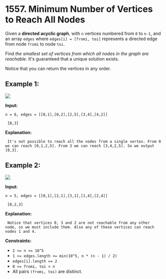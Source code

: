 # 1557. Minimum Number of Vertices to Reach All Nodes

Given a **directed acyclic graph**, with `n` vertices numbered from `0` to `n-1`, and an array `edges` where `edges[i] = [fromi, toi]` represents a directed edge from node `fromi` to node `toi`.

Find _the smallest set of vertices from which all nodes in the graph are reachable_. It's guaranteed that a unique solution exists.

Notice that you can return the vertices in any order.

## **Example 1:**

![](https://assets.leetcode.com/uploads/2020/07/07/untitled22.png)

**Input:** 
    
    n = 6, edges = [[0,1],[0,2],[2,5],[3,4],[4,2]]

     [0,3]
**Explanation:**

     It's not possible to reach all the nodes from a single vertex. From 0 we can reach [0,1,2,5]. From 3 we can reach [3,4,2,5]. So we output [0,3].

## **Example 2:**

![](https://assets.leetcode.com/uploads/2020/07/07/untitled.png)

**Input:** 
    
    n = 5, edges = [[0,1],[2,1],[3,1],[1,4],[2,4]]

     [0,2,3]
**Explanation:**

     Notice that vertices 0, 3 and 2 are not reachable from any other node, so we must include them. Also any of these vertices can reach nodes 1 and 4.

**Constraints:**

*   `2 <= n <= 10^5`
*   `1 <= edges.length <= min(10^5, n * (n - 1) / 2)`
*   `edges[i].length == 2`
*   `0 <= fromi, toi < n`
*   All pairs `(fromi, toi)` are distinct.